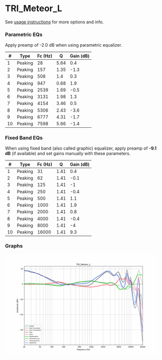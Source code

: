 # TRI_Meteor_L
See [usage instructions](https://github.com/jaakkopasanen/AutoEq#usage) for more options and info.

### Parametric EQs
Apply preamp of -2.0 dB when using parametric equalizer.

|   # | Type    |   Fc (Hz) |    Q |   Gain (dB) |
|-----|---------|-----------|------|-------------|
|   1 | Peaking |        28 | 5.64 |         0.4 |
|   2 | Peaking |       157 | 1.35 |        -1.3 |
|   3 | Peaking |       508 | 1.4  |         0.3 |
|   4 | Peaking |       947 | 0.68 |         1.9 |
|   5 | Peaking |      2539 | 1.69 |        -0.5 |
|   6 | Peaking |      3131 | 1.98 |         1.3 |
|   7 | Peaking |      4154 | 3.46 |         0.5 |
|   8 | Peaking |      5306 | 2.43 |        -3.6 |
|   9 | Peaking |      6777 | 4.31 |        -1.7 |
|  10 | Peaking |      7598 | 5.66 |        -1.4 |

### Fixed Band EQs
When using fixed band (also called graphic) equalizer, apply preamp of **-9.1 dB** (if available) and set gains manually with these parameters.

|   # | Type    |   Fc (Hz) |    Q |   Gain (dB) |
|-----|---------|-----------|------|-------------|
|   1 | Peaking |        31 | 1.41 |         0.4 |
|   2 | Peaking |        62 | 1.41 |        -0.1 |
|   3 | Peaking |       125 | 1.41 |        -1   |
|   4 | Peaking |       250 | 1.41 |        -0.4 |
|   5 | Peaking |       500 | 1.41 |         1.1 |
|   6 | Peaking |      1000 | 1.41 |         1.9 |
|   7 | Peaking |      2000 | 1.41 |         0.8 |
|   8 | Peaking |      4000 | 1.41 |        -0.4 |
|   9 | Peaking |      8000 | 1.41 |        -4   |
|  10 | Peaking |     16000 | 1.41 |         9.3 |

### Graphs
![](./TRI_Meteor_L.png)
